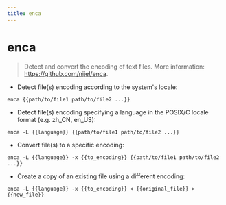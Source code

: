 ```yaml
---
title: enca
---
```

# enca

> Detect and convert the encoding of text files.
> More information: <https://github.com/nijel/enca>.

- Detect file(s) encoding according to the system's locale:

`enca {{path/to/file1 path/to/file2 ...}}`

- Detect file(s) encoding specifying a language in the POSIX/C locale format (e.g. zh_CN, en_US):

`enca -L {{language}} {{path/to/file1 path/to/file2 ...}}`

- Convert file(s) to a specific encoding:

`enca -L {{language}} -x {{to_encoding}} {{path/to/file1 path/to/file2 ...}}`

- Create a copy of an existing file using a different encoding:

`enca -L {{language}} -x {{to_encoding}} < {{original_file}} > {{new_file}}`
